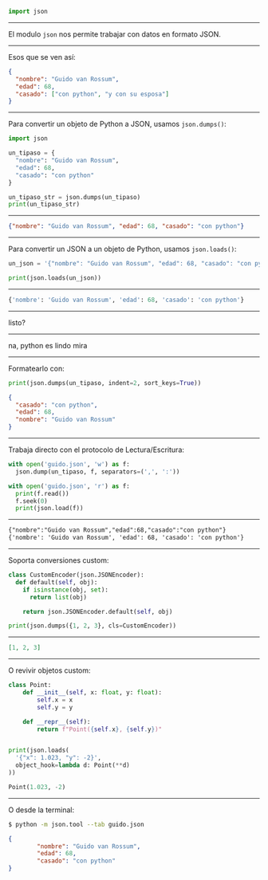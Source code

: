 ```py
import json
```

---

El modulo `json` nos permite trabajar con datos en formato JSON.

---

Esos que se ven así:

```json
{
  "nombre": "Guido van Rossum",
  "edad": 68,
  "casado": ["con python", "y con su esposa"]
}
```

---

Para convertir un objeto de Python a JSON, usamos `json.dumps()`:

```py
import json

un_tipaso = {
  "nombre": "Guido van Rossum",
  "edad": 68,
  "casado": "con python"
}

un_tipaso_str = json.dumps(un_tipaso)
print(un_tipaso_str)
```

---

```json
{"nombre": "Guido van Rossum", "edad": 68, "casado": "con python"}
```

---

Para convertir un JSON a un objeto de Python, usamos `json.loads()`:

```py
un_json = '{"nombre": "Guido van Rossum", "edad": 68, "casado": "con python"}'

print(json.loads(un_json))
```

---

```py
{'nombre': 'Guido van Rossum', 'edad': 68, 'casado': 'con python'}
```

---

listo?

---

na, python es lindo mira

---

Formatearlo con:

```py
print(json.dumps(un_tipaso, indent=2, sort_keys=True))
```

```json
{
  "casado": "con python",
  "edad": 68,
  "nombre": "Guido van Rossum"
}
```

---

Trabaja directo con el protocolo de Lectura/Escritura:

```py
with open('guido.json', 'w') as f:
  json.dump(un_tipaso, f, separators=(',', ':'))

with open('guido.json', 'r') as f:
  print(f.read())
  f.seek(0)
  print(json.load(f))
```

---

```txt
{"nombre":"Guido van Rossum","edad":68,"casado":"con python"}
{'nombre': 'Guido van Rossum', 'edad': 68, 'casado': 'con python'}
```

---

Soporta conversiones custom:

```py
class CustomEncoder(json.JSONEncoder):
  def default(self, obj):
    if isinstance(obj, set):
      return list(obj)

    return json.JSONEncoder.default(self, obj)

print(json.dumps({1, 2, 3}, cls=CustomEncoder))
```

---

```json
[1, 2, 3]
```

---

O revivir objetos custom:

```py
class Point:
    def __init__(self, x: float, y: float):
        self.x = x
        self.y = y

    def __repr__(self):
        return f"Point({self.x}, {self.y})"


print(json.loads(
  '{"x": 1.023, "y": -2}',
  object_hook=lambda d: Point(**d)
))
```

```py
Point(1.023, -2)
```

---

O desde la terminal:

```sh
$ python -m json.tool --tab guido.json
```

```json
{
        "nombre": "Guido van Rossum",
        "edad": 68,
        "casado": "con python"
}
```
